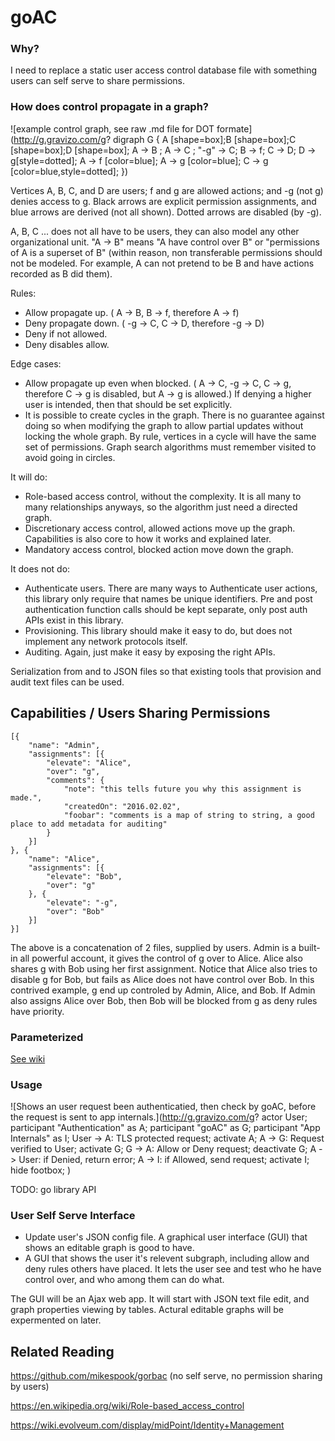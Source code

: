 # goAC

### Why?
I need to replace a static user access control database file with something users can self serve to share permissions.

### How does control propagate in a graph?

![example control graph, see raw .md file for DOT formate](http://g.gravizo.com/g? digraph G {
	A [shape=box];B [shape=box];C [shape=box];D [shape=box];
	A -> B ; A -> C ; "-g" -> C; 
	B -> f;
	C -> D; D -> g[style=dotted];
	A -> f [color=blue]; A -> g [color=blue]; 
	C -> g [color=blue,style=dotted];
})

Vertices A, B, C, and D are users; f and g are allowed actions; and -g (not g) denies access to g. Black arrows are explicit permission assignments, and blue arrows are derived (not all shown). Dotted arrows are disabled (by -g). 

A, B, C ... does not all have to be users, they can also model any other organizational unit. "A -> B" means "A have control over B" or "permissions of A is a superset of B" (within reason, non transferable permissions should not be modeled. For example, A can not pretend to be B and have actions recorded as B did them). 

Rules:
- Allow propagate up. ( A -> B, B -> f, therefore A -> f)
- Deny propagate down. ( -g -> C, C -> D, therefore -g -> D)
- Deny if not allowed.
- Deny disables allow.

Edge cases:
- Allow propagate up even when blocked. ( A -> C, -g -> C, C -> g, therefore C -> g is disabled, but A -> g  is allowed.) If denying a higher user is intended, then that should be set explicitly.
- It is possible to create cycles in the graph. There is no guarantee against doing so when modifying the graph to allow partial updates without locking the whole graph. By rule, vertices in a cycle will have the same set of permissions. Graph search algorithms must remember visited to avoid going in circles.



It will do:
- Role-based access control, without the complexity. It is all many to many relationships anyways, so the algorithm just need a directed graph. 
- Discretionary access control, allowed actions move up the graph. Capabilities is also core to how it works and explained later.
- Mandatory access control, blocked action move down the graph.

It does not do:
- Authenticate users. There are many ways to Authenticate user actions, this library only require that names be unique identifiers. Pre and post authentication function calls should be kept separate, only post auth APIs exist in this library.
- Provisioning. This library should make it easy to do, but does not implement any network protocols itself.
- Auditing. Again, just make it easy by exposing the right APIs.

Serialization from and to JSON files so that existing tools that provision and audit text files can be used.

## Capabilities / Users Sharing Permissions

	[{
		"name": "Admin",
		"assignments": [{
			"elevate": "Alice",
			"over": "g",
			"comments": {
				"note": "this tells future you why this assignment is made.",
				"createdOn": "2016.02.02",
				"foobar": "comments is a map of string to string, a good place to add metadata for auditing"
			}
		}]
	}, {
		"name": "Alice",
		"assignments": [{
			"elevate": "Bob",
			"over": "g"
		}, {
			"elevate": "-g",
			"over": "Bob"
		}]
	}]
	
The above is a concatenation of 2 files, supplied by users. Admin is a built-in all powerful account, it gives the control of g over to Alice. Alice also shares g with Bob using her first assignment. Notice that Alice also tries to disable g for Bob, but fails as Alice does not have control over Bob. In this contrived example, g end up controled by Admin, Alice, and Bob. If Admin also assigns Alice over Bob, then Bob will be blocked from g as deny rules have priority.

### Parameterized

[See wiki](https://github.com/xiegeo/goac/wiki/Parameterized-Assignments)

### Usage
![Shows an user request been authenticatied, then check by goAC, before the request is sent to app internals.](http://g.gravizo.com/g?
actor User;
participant "Authentication" as A;
participant "goAC" as G;
participant "App Internals" as I;
User -> A: TLS protected request;
activate A;
A -> G: Request verified to User;
activate G;
G -> A: Allow or Deny request;
deactivate G;
A -> User: if Denied, return error;
A -> I: if Allowed, send request;
activate I;
hide footbox;
)

TODO: go library API

### User Self Serve Interface
- Update user's JSON config file. A graphical user interface (GUI) that shows an editable graph is good to have.
- A GUI that shows the user it's relevent subgraph, including allow and deny rules others have placed. It lets the user see and test who he have control over, and who among them can do what.

The GUI will be an Ajax web app. It will start with JSON text file edit, and graph properties viewing by tables. Actural editable graphs will be expermented on later.

## Related Reading

https://github.com/mikespook/gorbac (no self serve, no permission sharing by users)

https://en.wikipedia.org/wiki/Role-based_access_control

https://wiki.evolveum.com/display/midPoint/Identity+Management